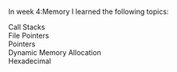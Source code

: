 In week 4:Memory I learned the following topics:

Call Stacks<br />
File Pointers<br />
Pointers<br />
Dynamic Memory Allocation<br />
Hexadecimal<br />

